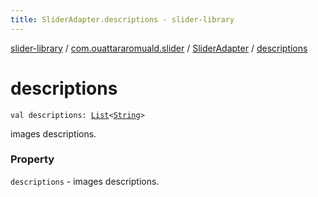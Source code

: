 ```yaml
---
title: SliderAdapter.descriptions - slider-library
---
```


[slider-library](../../index.html) / [com.ouattararomuald.slider](../index.html) / [SliderAdapter](index.html) / [descriptions](./descriptions.html)

# descriptions

`val descriptions: `[`List`](https://kotlinlang.org/api/latest/jvm/stdlib/kotlin.collections/-list/index.html)`<`[`String`](https://kotlinlang.org/api/latest/jvm/stdlib/kotlin/-string/index.html)`>`

images descriptions.

### Property

`descriptions` - images descriptions.